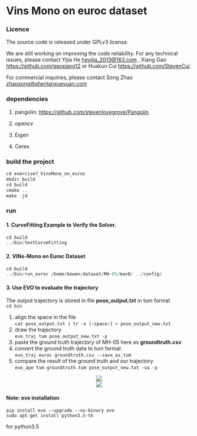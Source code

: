 # Vins Mono on euroc dataset

### Licence

The source code is released under GPLv3 license.

We are still working on improving the code reliability. For any technical issues, please contact Yijia He <heyijia_2013@163.com> , Xiang Gao <https://github.com/gaoxiang12> or Huakun Cui <https://github.com/StevenCui>.

For commercial inquiries, please contact Song Zhao <zhaosong@shenlanxueyuan.com>


### dependencies

1. pangolin: <https://github.com/stevenlovegrove/Pangolin>

2. opencv

3. Eigen

4. Ceres

### build the project

```c++
cd exercise7_VinsMono_on_euroc
mkdir build 
cd build
cmake ..
make -j4
```

### run
#### 1. CurveFitting Example to Verify the Solver.
```c++
cd build
../bin/testCurveFitting 
```

#### 2. VINs-Mono on Euroc Dataset
```c++
cd build
../bin/run_euroc /home/bowen/dataset/MH-05/mav0/ ../config/
```

#### 3. Use EVO to evaluate the trajectory
The output trajectory is stored in file **pose_output.txt** in tum format  
`cd bin`  
1. align the space in the file  
`cat pose_output.txt | tr -s [:space:] > pose_output_new.txt`  
2. draw the trajectory  
`evo_traj tum pose_output_new.txt -p`  
3. paste the ground truth trajectory of MH-05 here as **groundtruth.csv**  
4. convert the ground truth data to tum format  
`evo_traj euroc groundtruth.csv --save_as_tum`  
5. compare the result of the ground truth and our trajectory  
`evo_ape tum groundtruth.tum pose_output_new.txt -va -p`  
<div align=center><img src=./doc/compare_result.png></div>
<div align=center><img src=./doc/compare_result2.png></div>



#### Note: evo installation
```
pip install evo --upgrade --no-binary evo
sudo apt-get install python3.5-tk
```
for python3.5

